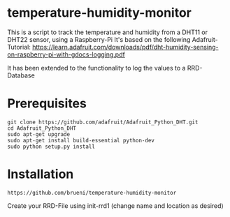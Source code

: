 temperature-humidity-monitor
============================
This is a script to track the temperature and humidity from a DHT11 or DHT22 sensor, using a Raspberry-Pi
It's based on the following Adafruit-Tutorial:
https://learn.adafruit.com/downloads/pdf/dht-humidity-sensing-on-raspberry-pi-with-gdocs-logging.pdf

It has been extended to the functionality to log the values to a RRD-Database

Prerequisites
====
```
git clone https://github.com/adafruit/Adafruit_Python_DHT.git
cd Adafruit_Python_DHT
sudo apt-get upgrade
sudo apt-get install build-essential python-dev
sudo python setup.py install
```

Installation
====
```
https://github.com/brueni/temperature-humidity-monitor
```
Create your RRD-File using init-rrd1 (change name and location as desired)

